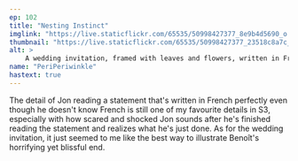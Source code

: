 ```yaml
---
ep: 102
title: "Nesting Instinct"
imglink: "https://live.staticflickr.com/65535/50998427377_8e9b4d5690_o.jpg"
thumbnail: "https://live.staticflickr.com/65535/50998427377_23518c8a7c_q.jpg"
alt: >
    A wedding invitation, framed with leaves and flowers, written in French. It reads: &quot;Invitation. Benoît Maçon et X ont le plaisir de vous inviter à célébrér leur mariage.&quot; The second name in the invitation is smudged and cannot be read. The entire invitation looks dirty, smudged around the edges, and at the bottom is a beetle-like bug standing over the page.
name: "PeriPeriwinkle"
hastext: true
---
```

The detail of Jon reading a statement that's written in French perfectly even though he doesn't know French is still one of my favourite details in S3, especially with how scared and shocked Jon sounds after he's finished reading the statement and realizes what he's just done. As for the wedding invitation, it just seemed to me like the best way to illustrate Benoît's horrifying yet blissful end.